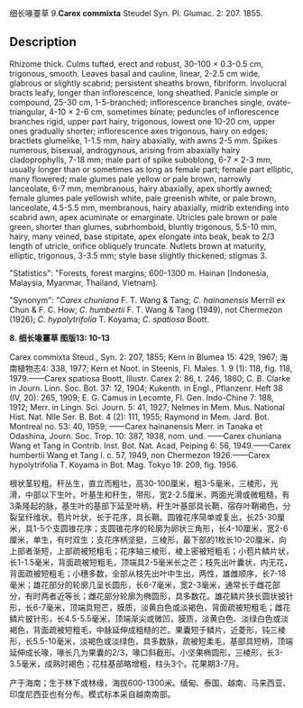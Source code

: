 细长喙薹草
9.**Carex commixta** Steudel Syn. Pl. Glumac. 2: 207. 1855.

## Description
Rhizome thick. Culms tufted, erect and robust, 30-100 × 0.3-0.5 cm, trigonous, smooth. Leaves basal and cauline, linear, 2-2.5 cm wide, glabrous or slightly scabrid; persistent sheaths brown, fibriform. Involucral bracts leafy, longer than inflorescence, long sheathed. Panicle simple or compound, 25-30 cm, 1-5-branched; inflorescence branches single, ovate-triangular, 4-10 × 2-6 cm, sometimes binate; peduncles of inflorescence branches rigid, upper part hairy, trigonous, lowest one 10-20 cm, upper ones gradually shorter; inflorescence axes trigonous, hairy on edges; bractlets glumelike, 1-1.5 mm, hairy abaxially, with awns 2-5 mm. Spikes numerous, bisexual, androgynous, arising from abaxially hairy cladoprophylls, 7-18 mm; male part of spike suboblong, 6-7 × 2-3 mm, usually longer than or sometimes as long as female part; female part elliptic, many flowered; male glumes pale yellow or pale brown, narrowly lanceolate, 6-7 mm, membranous, hairy abaxially, apex shortly awned; female glumes pale yellowish white, pale greenish white, or pale brown, lanceolate, 4.5-5.5 mm, membranous, hairy abaxially, midrib extending into scabrid awn, apex acuminate or emarginate. Utricles pale brown or pale green, shorter than glumes, subrhomboid, bluntly trigonous, 5.5-10 mm, hairy, many veined, base stipitate, apex elongate into beak, beak to 2/3 length of utricle, orifice obliquely truncate. Nutlets brown at maturity, elliptic, trigonous, 3-3.5 mm; style base slightly thickened; stigmas 3.

  "Statistics": "Forests, forest margins; 600-1300 m. Hainan [Indonesia, Malaysia, Myanmar, Thailand, Vietnam].

  "Synonym": "*Carex chuniana* F. T. Wang &amp; Tang; *C. hainanensis* Merrill ex Chun &amp; F. C. How; *C. humbertii* F. T. Wang &amp; Tang (1949), not Chermezon (1926); *C. hypolytrifolia* T. Koyama; *C. spatiosa* Boott.

**8. 细长喙薹草 图版13: 10-13**

Carex commixta Steud., Syn. 2: 207, 1855; Kern in Blumea 15: 429, 1967; 海南植物志4: 338, 1977; Kern et Noot. in Steenis, Fl. Males. 1. 9 (1): 118, fig. 118, 1979.——Carex spatiosa Boott, Illustr. Carex 2: 86, t. 246, 1860; C. B. Clarke in Journ. Linn. Soc. Bot. 37: 12, 1904; Kukenth. in Engl., Pflanzenr. Heft 38 (IV, 20): 265, 1909; E. G. Camus in Lecomte, Fl. Gen. Indo-Chine 7: 188, 1912; Merr. in Lingn. Sci. Journ. 5: 41, 1927; Nelmes in Mem. Mus. National Hist. Nat. Nlle Ser. B. Bot. 4 (2): 111, 1955; Raymond in Mem. Jard. Bot. Montreal no. 53: 40, 1959; ——Carex hainanensis Merr. in Tanaka et Odashina, Journ. Soc. Trop. 10: 387, 1938, nom. und. ——Carex chuniana Wang et Tang in Contrib. Inst. Bot. Nat. Acad, Peiping 6: 56, 1949.——Carex humbertii Wang et Tang l. c. 57, 1949, non Chermezon 1926.——Carex hypolytrifolia T. Koyama in Bot. Mag. Tokyo 19: 209, fig. 1956.

根状茎较粗。秆丛生，直立而粗壮，高30-100厘米，粗3-5毫米，三棱形，光滑，中部以下生叶。叶基生和秆生，带形，宽2-2.5厘米，两面光滑或微粗糙，有3条隆起的脉，基生叶的基部下延至叶柄，秆生叶基部具长鞘，宿存叶鞘褐色，分裂呈纤维状。苞片叶状，长于花序，具长鞘。圆锥花序简单或复出，长25-30厘米，具1-5个支圆锥花序；支圆锥花序的轮廓为卵状三角形，长4-10厘米，宽2-6厘米，单生，有时双生；支花序柄坚挺，三棱形，最下部的1枚长10-20厘米，向上部者渐短，上部疏被短粗毛；花序轴三棱形，棱上密被短粗毛；小苞片鳞片状，长1-1.5毫米，背面疏被短粗毛，顶端具2-5毫米长之芒；枝先出叶囊状，内无花，背面疏被短粗毛；小穗多数，全部从枝先出叶中生出，两性，雄雌顺序，长7-18毫米；雄花部分的轮廓几呈长圆形，长6-7毫米，宽2-3毫米，通常长于雌花部分，有时两者近等长；雌花部分轮廓为椭圆形，具多数花。雄花鳞片狭长圆状披针形，长6-7毫米，顶端具短芒，膜质，淡黄白色或淡褐色，背面疏被短粗毛；雌花鳞片披针形，长4.5-5.5毫米，顶端渐尖或微凹，膜质，淡黄白色、淡绿白色或淡褐色，背面疏被短粗毛，中脉延伸成粗糙的芒。果囊短于鳞片，近菱形，钝三棱形，长5.5-10毫米，淡褐色或淡绿色，具多数脉，疏被短柔毛，基部具短柄，顶端延伸成长喙，喙长几为果囊的2/3，喙口斜截形。小坚果椭圆形，三棱形，长3-3.5毫米，成熟时褐色；花柱基部略增粗，柱头3个。花果期3-7月。

产于海南；生于林下或林缘，海拔600-1300米。缅甸、泰国、越南、马来西亚、印度尼西亚也有分布。模式标本采自越南南部。
